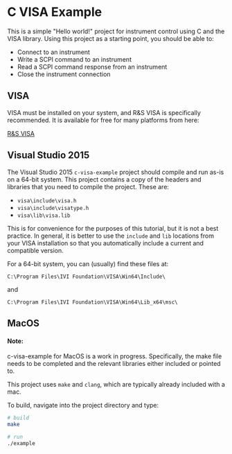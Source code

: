 C VISA Example
==============

This is a simple "Hello world!" project for instrument control using C and the VISA library. Using this project as a starting point, you should be able to:

- Connect to an instrument
- Write a SCPI command to an instrument
- Read a SCPI command response from an instrument
- Close the instrument connection

VISA
----

VISA must be installed on your system, and R&S VISA is specifically recommended. It is available for free for many platforms from here:

[R&S VISA](https://www.rohde-schwarz.com/us/applications/r-s-visa-application-note_56280-148812.html)

Visual Studio 2015
------------------

The Visual Studio 2015 `c-visa-example` project should compile and run as-is on a 64-bit system. This project contains a copy of the headers and libraries that you need to compile the project. These are:

- `visa\include\visa.h`
- `visa\include\visatype.h`
- `visa\lib\visa.lib`

This is for convenience for the purposes of this tutorial, but it is not a best practice. In general, it is better to use the `include` and `lib` locations from your VISA installation so that you automatically include a current and compatible version.

For a 64-bit system, you can (usually) find these files at:

`C:\Program Files\IVI Foundation\VISA\Win64\Include\`

and

`C:\Program Files\IVI Foundation\VISA\Win64\Lib_x64\msc\`

MacOS
-----

#### Note:

c-visa-example for MacOS is a work in progress. Specifically, the make file needs to be completed and the relevant libraries either included or pointed to.

This project uses `make` and `clang`, which are typically already included with a mac.

To build, navigate into the project directory and type:

~~~bash
# build
make

# run
./example
~~~
